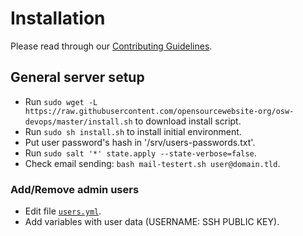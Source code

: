 # Installation

Please read through our [Contributing Guidelines](CONTRIBUTING.md).

## General server setup

- Run `sudo wget -L https://raw.githubusercontent.com/opensourcewebsite-org/osw-devops/master/install.sh` to download install script.
- Run `sudo sh install.sh` to install initial environment.
- Put user password's hash in '/srv/users-passwords.txt'.
- Run `sudo salt '*' state.apply --state-verbose=false`.
- Check email sending: `bash mail-testert.sh user@domain.tld`.

### Add/Remove admin users

- Edit file [`users.yml`](pillar/users/users.yml).
- Add variables with user data (USERNAME: SSH PUBLIC KEY).
